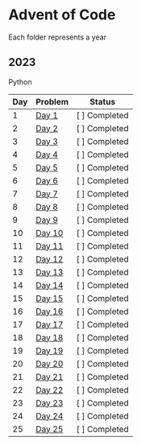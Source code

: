 # Advent of Code

Each folder represents a year

## 2023

Python

| Day | Problem                                   | Status       |
|-----|-------------------------------------------|--------------|
| 1   | [Day 1](Link_to_2023/01)                  | [ ] Completed|
| 2   | [Day 2](Link_to_2023/02)                  | [ ] Completed|
| 3   | [Day 3](Link_to_2023/03)                  | [ ] Completed|
| 4   | [Day 4](Link_to_2023/04)                  | [ ] Completed|
| 5   | [Day 5](Link_to_2023/05)                  | [ ] Completed|
| 6   | [Day 6](Link_to_2023/06)                  | [ ] Completed|
| 7   | [Day 7](Link_to_2023/07)                  | [ ] Completed|
| 8   | [Day 8](Link_to_2023/08)                  | [ ] Completed|
| 9   | [Day 9](Link_to_2023/09)                  | [ ] Completed|
| 10  | [Day 10](Link_to_2023/10)                 | [ ] Completed|
| 11  | [Day 11](Link_to_2023/11)                 | [ ] Completed|
| 12  | [Day 12](Link_to_2023/12)                 | [ ] Completed|
| 13  | [Day 13](Link_to_2023/13)                 | [ ] Completed|
| 14  | [Day 14](Link_to_2023/14)                 | [ ] Completed|
| 15  | [Day 15](Link_to_2023/15)                 | [ ] Completed|
| 16  | [Day 16](Link_to_2023/16)                 | [ ] Completed|
| 17  | [Day 17](Link_to_2023/17)                 | [ ] Completed|
| 18  | [Day 18](Link_to_2023/18)                 | [ ] Completed|
| 19  | [Day 19](Link_to_2023/19)                 | [ ] Completed|
| 20  | [Day 20](Link_to_2023/20)                 | [ ] Completed|
| 21  | [Day 21](Link_to_2023/21)                 | [ ] Completed|
| 22  | [Day 22](Link_to_2023/22)                 | [ ] Completed|
| 23  | [Day 23](Link_to_2023/23)                 | [ ] Completed|
| 24  | [Day 24](Link_to_2023/24)                 | [ ] Completed|
| 25  | [Day 25](Link_to_2023/25)                 | [ ] Completed|
